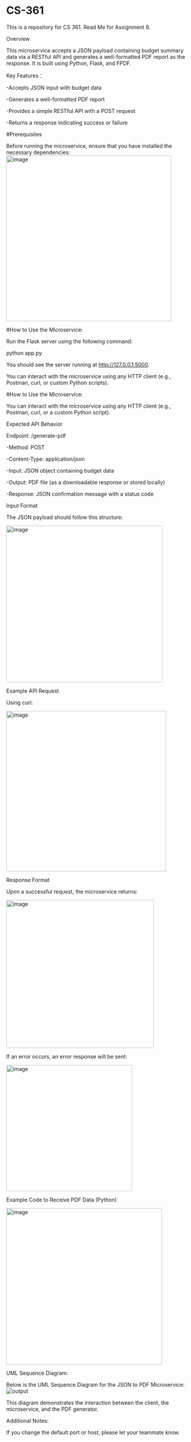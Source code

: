 # CS-361
This is a repository for CS 361.
Read Me for Assignment 8.

Overview

This microservice accepts a JSON payload containing budget summary data via a RESTful API and generates a well-formatted PDF report as the response. It is built using Python, Flask, and FPDF.

Key Features：

-Accepts JSON input with budget data

-Generates a well-formatted PDF report

-Provides a simple RESTful API with a POST request

-Returns a response indicating success or failure

#Prerequisites

Before running the microservice, ensure that you have installed the necessary dependencies:
<img width="441" alt="image" src="https://github.com/user-attachments/assets/2a65773b-bfb9-4ac8-b527-0e9cbccf9e14" />


#How to Use the Microservice:

Run the Flask server using the following command:

python app.py

You should see the server running at http://127.0.0.1:5000.

You can interact with the microservice using any HTTP client (e.g., Postman, curl, or custom Python scripts).

#How to Use the Microservice:

You can interact with the microservice using any HTTP client (e.g., Postman, curl, or a custom Python script).

Expected API Behavior

Endpoint: /generate-pdf

-Method: POST

-Content-Type: application/json

-Input: JSON object containing budget data

-Output: PDF file (as a downloadable response or stored locally)

-Response: JSON confirmation message with a status code

Input Format

The JSON payload should follow this structure:

<img width="417" alt="image" src="https://github.com/user-attachments/assets/f393c607-be77-427c-80ef-9c12e6e79a30" />

Example API Request

Using curl:

<img width="427" alt="image" src="https://github.com/user-attachments/assets/b1acc892-1dc9-48b5-a8d1-aba351b6a3b3" />

Response Format

Upon a successful request, the microservice returns:

<img width="394" alt="image" src="https://github.com/user-attachments/assets/80eacbd8-6026-4a25-bf78-89171bac6399" />

If an error occurs, an error response will be sent:

<img width="336" alt="image" src="https://github.com/user-attachments/assets/171ca454-bbb5-486c-b9a9-fc59c56cff7b" />

Example Code to Receive PDF Data (Python)

<img width="416" alt="image" src="https://github.com/user-attachments/assets/c38162a0-95c9-460e-ba4c-b44e5cb4eabf" />

UML Sequence Diagram:

Below is the UML Sequence Diagram for the JSON to PDF Microservice:
![output](https://github.com/user-attachments/assets/0586fedf-ecb6-48b2-a098-ef5b5522044d)


This diagram demonstrates the interaction between the client, the microservice, and the PDF generator.

Additional Notes:

If you change the default port or host, please let your teammate know.


